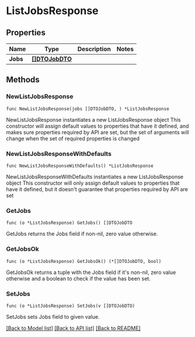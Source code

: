 # ListJobsResponse

## Properties

Name | Type | Description | Notes
------------ | ------------- | ------------- | -------------
**Jobs** | [**[]DTOJobDTO**](DTOJobDTO.md) |  | 

## Methods

### NewListJobsResponse

`func NewListJobsResponse(jobs []DTOJobDTO, ) *ListJobsResponse`

NewListJobsResponse instantiates a new ListJobsResponse object
This constructor will assign default values to properties that have it defined,
and makes sure properties required by API are set, but the set of arguments
will change when the set of required properties is changed

### NewListJobsResponseWithDefaults

`func NewListJobsResponseWithDefaults() *ListJobsResponse`

NewListJobsResponseWithDefaults instantiates a new ListJobsResponse object
This constructor will only assign default values to properties that have it defined,
but it doesn't guarantee that properties required by API are set

### GetJobs

`func (o *ListJobsResponse) GetJobs() []DTOJobDTO`

GetJobs returns the Jobs field if non-nil, zero value otherwise.

### GetJobsOk

`func (o *ListJobsResponse) GetJobsOk() (*[]DTOJobDTO, bool)`

GetJobsOk returns a tuple with the Jobs field if it's non-nil, zero value otherwise
and a boolean to check if the value has been set.

### SetJobs

`func (o *ListJobsResponse) SetJobs(v []DTOJobDTO)`

SetJobs sets Jobs field to given value.



[[Back to Model list]](../README.md#documentation-for-models) [[Back to API list]](../README.md#documentation-for-api-endpoints) [[Back to README]](../README.md)


